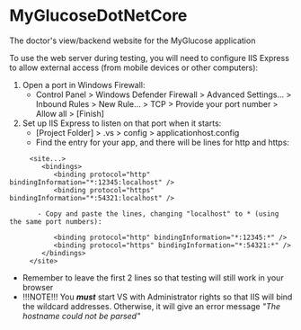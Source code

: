 # MyGlucoseDotNetCore
The doctor's view/backend website for the MyGlucose application

To use the web server during testing, you will need to configure IIS Express to allow external access (from mobile devices or other computers):
1. Open a port in Windows Firewall:
   - Control Panel > Windows Defender Firewall > Advanced Settings… > Inbound Rules > New Rule… > TCP > Provide your port number > Allow all > [Finish]
2. Set up IIS Express to listen on that port when it starts:
   - [Project Folder] > .vs > config > applicationhost.config
   - Find the entry for your app, and there will be lines for http and https:
```
     <site...>
		<bindings>
		   <binding protocol="http" bindingInformation="*:12345:localhost" />
		   <binding protocol="https" bindingInformation="*:54321:localhost" />
```
		   - Copy and paste the lines, changing "localhost" to * (using the same port numbers):
```
    	   <binding protocol="http" bindingInformation="*:12345:*" />
		   <binding protocol="https" bindingInformation="*:54321:*" />
		</bindings>
	 </site>
```
   - Remember to leave the first 2 lines so that testing will still work in your browser
   - !!!NOTE!!! You **_must_** start VS with Administrator rights so that IIS will bind the wildcard addresses. Otherwise, it will give an error message _"The hostname could not be parsed"_
